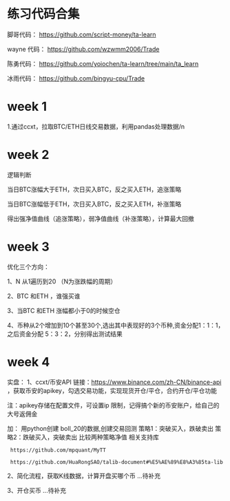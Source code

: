 # 练习代码合集
脚哥代码：
https://github.com/script-money/ta-learn 

wayne 代码：
https://github.com/wzwmm2006/Trade

陈勇代码：
https://github.com/yoiochen/ta-learn/tree/main/ta_learn

冰雨代码：
https://github.com/bingyu-cpu/Trade


# week 1
1.通过ccxt，拉取BTC/ETH日线交易数据，利用pandas处理数据/n

# week 2
逻辑判断

当日BTC涨幅大于ETH，次日买入BTC，反之买入ETH，追涨策略

当日BTC涨幅低于ETH，次日买入BTC，反之买入ETH，补涨策略

得出强净值曲线（追涨策略），弱净值曲线（补涨策略），计算最大回撤

# week 3

优化三个方向：

1、N 从1遍历到20  （N为涨跌幅的周期）

2、BTC 和ETH ，谁强买谁

3、当BTC 和ETH 涨幅都小于0的时候空仓

4、币种从2个增加到10个甚至30个,选出其中表现好的3个币种,资金分配1：1：1，之后资金分配 5：3：2，分别得出测试结果

# week 4 

实盘：
1、ccxt/币安API 链接：https://www.binance.com/zh-CN/binance-api ，获取币安的apikey，勾选交易功能，实现现货开仓/平仓，合约开仓/平仓功能

注：apikey存储在配置文件，可设置ip 限制，记得搞个新的币安账户，给自己的大号返佣金

加：
用python创建 boll_20的数据,创建交易回测
策略1：突破买入，跌破卖出
策略2：跌破买入，突破卖出
比较两种策略净值
相关支持库

     https://github.com/mpquant/MyTT
     
     https://github.com/HuaRongSAO/talib-document#%E5%AE%89%E8%A3%85ta-lib

2、简化流程，获取K线数据，计算开盘买哪个币
...待补充

3、开仓买币
...待补充



